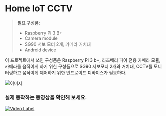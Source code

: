 # Home IoT CCTV

> **필요 구성품:**
> - Raspberry Pi 3 B+
> - Camera module
> - SG90 서보 모터 2개, 카메라 거치대
> - Android device

이 프로젝트에서 쓰인 구성품은 Raspberry Pi 3 b+, 라즈베리 파이 전용 카메라 모듈, 카메라를 움직이게 하기 위한 구성품으로 SG90 서보모터 2개와 거치대, CCTV를 모니터링하고 움직이게 제어하기 위한 안드로이드 디바이스가 필요하다.

![이미지](https://github.com/jwluv/HomeIoT_CCTV/blob/master/HomeIoT_CCTV.jpg)



### 실제 동작하는 동영상을 확인해 보세요.
[![Video Label](http://img.youtube.com/vi/M9G-p8C65eI/0.jpg)](https://www.youtube.com/watch?v=M9G-p8C65eI)
